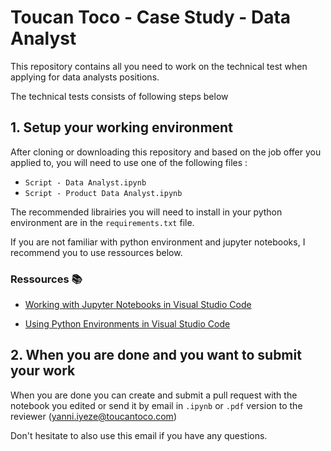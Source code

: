 # Toucan Toco - Case Study - Data Analyst 


This repository contains all you need to work on the technical test when applying for data analysts positions.

The technical tests consists of following steps below


## 1. Setup your working environment

After cloning or downloading this repository and based on the job offer you applied to, you will need to use one of the following files :

- `Script - Data Analyst.ipynb`
- `Script - Product Data Analyst.ipynb`

The recommended librairies you will need to install in your python environment are in the `requirements.txt` file.

If you are not familiar with python environment and jupyter notebooks, I recommend you to use ressources below.

### Ressources 📚

- [Working with Jupyter Notebooks in Visual Studio Code](https://code.visualstudio.com/docs/datascience/jupyter-notebooks)

- [Using Python Environments in Visual Studio Code](https://code.visualstudio.com/docs/python/environments)

## 2. When you are done and you want to submit your work

When you are done you can create and submit a pull request with the notebook you edited or send it by email in `.ipynb` or `.pdf` version to the reviewer (yanni.iyeze@toucantoco.com)

Don't hesitate to also use this email if you have any questions.
